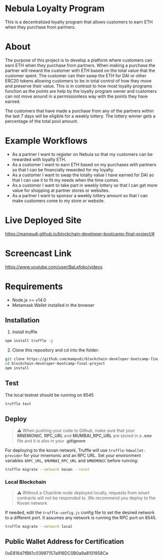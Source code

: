 # Nebula Loyalty Program

This is a decentralized loyalty program that allows customers to earn ETH when they purchase from partners. 

# About

The purpose of this project is to develop a platform where customers can earn ETH when they purchase from partners. When making a purchase the partner will reward the customer with ETH based on the total value that the customer spent. The customer can then sawp the ETH for DAI or other ERC20 tokens allowing customers to be in total control of how they move and preserve their value. This is in contrast to how most loyalty programs function as the points are help by the loyalty program owner and customers can not move around in a permissionless way with the points they have earned.

The customers that have made a purchase from any of the partners within the last 7 days will be eligible for a weekly lottery. The lottery winner gets a percentage of the total pool amount.


# Example Workflows
* As a partner I want to register on Nebula so that my customers can be rewarded with loyalty ETH.
* As a customer I want to earn ETH based on my purchases with partners so that I can be financially rewarded for my loyalty.
* As a customer I want to swap the lotalty value I have earned for DAI so that I can use it to fit my needs when the time comes.
* As a customer I want to take part in weekly lottery so that I can get more value for shopping at partner stores or websites.
* As a partner I want to sponsor a weekly lottery amount so that I can make customers come to my store or website.

# Live Deployed Site
https://mampudi.github.io/blockchain-developer-bootcamp-final-project/#

# Screencast Link
https://www.youtube.com/user/BaLefoko/videos

# Requirements

* Node.js >= v14.0
* Metamask Wallet installed in the browser

## Installation
1. Install truffle

```bash
npm install truffle -g
```
2. Clone this repository and cd into the folder:

```bash
git clone https://github.com/mampudi/blockchain-developer-bootcamp-final-project.git
cd blockchain-developer-bootcamp-final-project
npm install
```

## Test
The local testnet should be running on 8545
```bash
truffle test
```

## Deploy

> :warning: When pushing your code to Github, make sure that your **MNEMONIC**, **RPC_URL** and **MUMBAI_RPC_URL** are stored in a **.env** file and it is also in your **.gitignore**

For deploying to the kovan network, Truffle will use `truffle-hdwallet-provider` for your mnemonic and an RPC URL. Set your environment variables `$RPC_URL`, `$MUMBAI_RPC_URL` and `$MNEMONIC` before running:

```bash
truffle migrate --network kovan --reset
```

### Local Blockchain

> :warning: Without a Chainlink node deployed locally, requests from smart contracts will not be responded to. We recommend you deploy to the Kovan network

If needed, edit the `truffle-config.js` config file to set the desired network to a different port. It assumes any network is running the RPC port on 8545.

```bash
truffle migrate --network local
```

## Public Wallet Address for Certification
0xE816d7fB61c03997157a916DC0B0a9a8101958Ce
